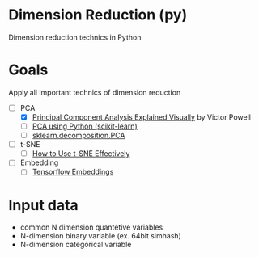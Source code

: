 # Dimension Reduction (py)
Dimension reduction technics in Python

# Goals
Apply all important technics of dimension reduction
- [ ] PCA 
  - [x] [Principal Component Analysis Explained Visually](http://setosa.io/ev/principal-component-analysis/) by Victor Powell
  - [ ] [PCA using Python (scikit-learn)](https://towardsdatascience.com/pca-using-python-scikit-learn-e653f8989e60)
  - [ ] [sklearn.decomposition.PCA](http://scikit-learn.org/stable/modules/generated/sklearn.decomposition.PCA.html)
- [ ] t-SNE
  - [ ] [How to Use t-SNE Effectively](https://distill.pub/2016/misread-tsne/)
- [ ] Embedding
  - [ ] [Tensorflow Embeddings](https://www.tensorflow.org/guide/embedding)
  
# Input data
- common N dimension quantetive variables
- N-dimension binary variable (ex. 64bit simhash)
- N-dimension categorical variable
